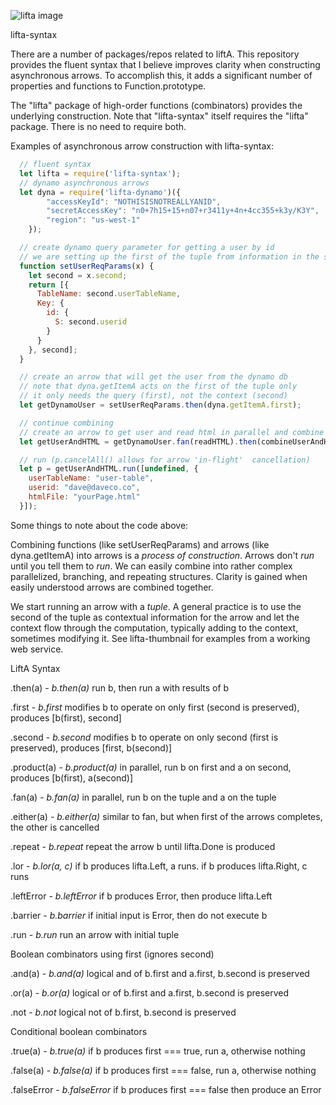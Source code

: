 ![lifta image](https://s3-us-west-1.amazonaws.com/bill-enright-personal/Asset+5.svg)

lifta-syntax

There are a number of packages/repos related to liftA. This repository provides the fluent syntax  that I believe improves clarity when constructing asynchronous arrows. To accomplish this, it adds a significant number of properties and functions to Function.prototype.

The "lifta" package of high-order functions (combinators) provides the underlying construction. Note that "lifta-syntax" itself requires the "lifta" package. There is no need to require both.

Examples of asynchronous arrow construction with lifta-syntax:

```javascript
  // fluent syntax
  let lifta = require('lifta-syntax');
  // dynamo asynchronous arrows
  let dyna = require('lifta-dynamo')({
		"accessKeyId": "NOTHISISNOTREALLYANID",
		"secretAccessKey": "n0+7h15+15+n07+r3411y+4n+4cc355+k3y/K3Y",
		"region": "us-west-1"
	});

  // create dynamo query parameter for getting a user by id
  // we are setting up the first of the tuple from information in the second
  function setUserReqParams(x) {
    let second = x.second;
    return [{
      TableName: second.userTableName,
      Key: {
        id: {
          S: second.userid
        }
      }
    }, second];
  }

  // create an arrow that will get the user from the dynamo db
  // note that dyna.getItemA acts on the first of the tuple only
  // it only needs the query (first), not the context (second)
  let getDynamoUser = setUserReqParams.then(dyna.getItemA.first);

  // continue combining
  // create an arrow to get user and read html in parallel and combine the outputs
  let getUserAndHTML = getDynamoUser.fan(readHTML).then(combineUserAndHTML);

  // run (p.cancelAll() allows for arrow 'in-flight'  cancellation)
  let p = getUserAndHTML.run([undefined, {
    userTableName: "user-table",
    userid: "dave@daveco.co",
    htmlFile: "yourPage.html"
  }]);
```

Some things to note about the code above:

Combining functions (like setUserReqParams) and arrows (like dyna.getItemA) into arrows is a _process of construction_. Arrows don't _run_ until you tell them to _run_. We can easily combine into rather complex parallelized, branching, and repeating structures. Clarity is gained when easily understood arrows are combined together.

We start running an arrow with a _tuple_. A general practice is to use the second of the tuple as contextual information for the arrow and let the context flow through the computation, typically adding to the context, sometimes modifying it. See lifta-thumbnail for examples from a working web service.

LiftA Syntax

.then(a) - _b.then(a)_ run b, then run a with results of b

.first - _b.first_ modifies b to operate on only first (second is preserved), produces [b(first), second]

.second - _b.second_ modifies b to operate on only second (first is preserved), produces [first, b(second)]

.product(a) - _b.product(a)_ in parallel, run b on first and a on second, produces [b(first), a(second)]

.fan(a) - _b.fan(a)_ in parallel, run b on the tuple and a on the tuple

.either(a) - _b.either(a)_ similar to fan, but when first of the arrows completes, the other is cancelled

.repeat - _b.repeat_ repeat the arrow b until lifta.Done is produced

.lor - _b.lor(a, c)_ if b produces lifta.Left, a runs. if b produces lifta.Right, c runs

.leftError - _b.leftError_ if b produces Error, then produce lifta.Left

.barrier - _b.barrier_ if initial input is Error, then do not execute b

.run - _b.run_ run an arrow with initial tuple

Boolean combinators using first (ignores second)

.and(a) - _b.and(a)_ logical and of b.first and a.first, b.second is preserved

.or(a) - _b.or(a)_ logical or of b.first and a.first, b.second is preserved

.not - _b.not_ logical not of b.first, b.second is preserved

Conditional boolean combinators

.true(a) - _b.true(a)_ if b produces first === true, run a, otherwise nothing

.false(a) - _b.false(a)_ if b produces first === false, run a, otherwise nothing

.falseError - _b.falseError_ if b produces first === false then produce an Error
